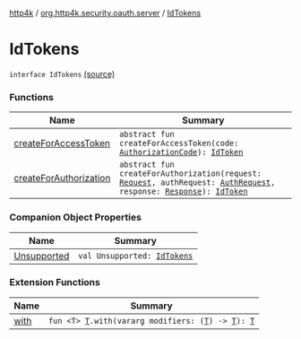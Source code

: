 [http4k](../../index.md) / [org.http4k.security.oauth.server](../index.md) / [IdTokens](./index.md)

# IdTokens

`interface IdTokens` [(source)](https://github.com/http4k/http4k/blob/master/http4k-security-oauth/src/main/kotlin/org/http4k/security/oauth/server/IdTokens.kt#L7)

### Functions

| Name | Summary |
|---|---|
| [createForAccessToken](create-for-access-token.md) | `abstract fun createForAccessToken(code: `[`AuthorizationCode`](../-authorization-code/index.md)`): `[`IdToken`](../../org.http4k.security.openid/-id-token/index.md) |
| [createForAuthorization](create-for-authorization.md) | `abstract fun createForAuthorization(request: `[`Request`](../../org.http4k.core/-request/index.md)`, authRequest: `[`AuthRequest`](../-auth-request/index.md)`, response: `[`Response`](../../org.http4k.core/-response/index.md)`): `[`IdToken`](../../org.http4k.security.openid/-id-token/index.md) |

### Companion Object Properties

| Name | Summary |
|---|---|
| [Unsupported](-unsupported.md) | `val Unsupported: `[`IdTokens`](./index.md) |

### Extension Functions

| Name | Summary |
|---|---|
| [with](../../org.http4k.core/with.md) | `fun <T> `[`T`](../../org.http4k.core/with.md#T)`.with(vararg modifiers: (`[`T`](../../org.http4k.core/with.md#T)`) -> `[`T`](../../org.http4k.core/with.md#T)`): `[`T`](../../org.http4k.core/with.md#T) |

